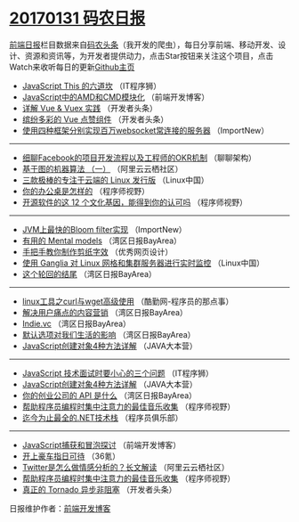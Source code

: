 # [20170131 码农日报](https://github.com/kujian/frontendDaily/blob/master/2017/01/31.md)

[前端日报](http://caibaojian.com/c/news)栏目数据来自[码农头条](http://hao.caibaojian.com/)（我开发的爬虫），每日分享前端、移动开发、设计、资源和资讯等，为开发者提供动力，点击Star按钮来关注这个项目，点击Watch来收听每日的更新[Github主页](https://github.com/kujian/frontendDaily)
* [JavaScript This 的六道坎](http://hao.caibaojian.com/24193.html) （IT程序狮）
* [JavaScript中的AMD和CMD模块化](http://hao.caibaojian.com/24194.html) （前端开发博客）
* [详解 Vue &amp; Vuex 实践](http://hao.caibaojian.com/24184.html) （开发者头条）
* [缤纷多彩的 Vue 点赞组件](http://hao.caibaojian.com/24183.html) （开发者头条）
* [使用四种框架分别实现百万websocket常连接的服务器](http://hao.caibaojian.com/24163.html) （ImportNew）

***
* [细聊Facebook的项目开发流程以及工程师的OKR机制](http://hao.caibaojian.com/24176.html) （聊聊架构）
* [基于图的机器算法 （一）](http://hao.caibaojian.com/24177.html) （阿里云云栖社区）
* [三款极棒的专注于云端的 Linux 发行版](http://hao.caibaojian.com/24174.html) （Linux中国）
* [你的办公桌是怎样的](http://hao.caibaojian.com/24186.html) （程序师视野）
* [开源软件的这 12 个文化基因，能得到你的认可吗](http://hao.caibaojian.com/24187.html) （程序师视野）

***
* [JVM上最快的Bloom filter实现](http://hao.caibaojian.com/24162.html) （ImportNew）
* [有用的 Mental models](http://hao.caibaojian.com/24166.html) （湾区日报BayArea）
* [手把手教你制作剪纸字效](http://hao.caibaojian.com/24195.html) （优秀网页设计）
* [使用 Ganglia 对 Linux 网格和集群服务器进行实时监控](http://hao.caibaojian.com/24175.html) （Linux中国）
* [这个轮回的结尾](http://hao.caibaojian.com/24167.html) （湾区日报BayArea）

***
* [linux工具之curl与wget高级使用](http://hao.caibaojian.com/24192.html) （酷勤网-程序员的那点事）
* [解决用户痛点的内容营销](http://hao.caibaojian.com/24170.html) （湾区日报BayArea）
* [Indie.vc](http://hao.caibaojian.com/24168.html) （湾区日报BayArea）
* [默认选项对我们生活的影响](http://hao.caibaojian.com/24169.html) （湾区日报BayArea）
* [JavaScript创建对象4种方法详解](http://hao.caibaojian.com/24251.html) （JAVA大本营）

***
* [JavaScript 技术面试时要小心的三个问题](http://hao.caibaojian.com/24296.html) （IT程序狮）
* [JavaScript创建对象4种方法详解](http://hao.caibaojian.com/24252.html) （JAVA大本营）
* [你的创业公司的 API 是什么](http://hao.caibaojian.com/24236.html) （湾区日报BayArea）
* [帮助程序员编程时集中注意力的最佳音乐收集](http://hao.caibaojian.com/24288.html) （程序师视野）
* [迄今为止最全的.NET技术栈](http://hao.caibaojian.com/24258.html) （程序员俱乐部）

***
* [JavaScript捕获和冒泡探讨](http://hao.caibaojian.com/24305.html) （前端开发博客）
* [开上豪车指日可待](http://hao.caibaojian.com/24274.html) （36氪）
* [Twitter是怎么做情感分析的？长文解读](http://hao.caibaojian.com/24247.html) （阿里云云栖社区）
* [帮助程序员编程时集中注意力的最佳音乐收集](http://hao.caibaojian.com/24289.html) （程序师视野）
* [真正的 Tornado 异步非阻塞](http://hao.caibaojian.com/24262.html) （开发者头条）

日报维护作者：[前端开发博客](http://caibaojian.com/) 
